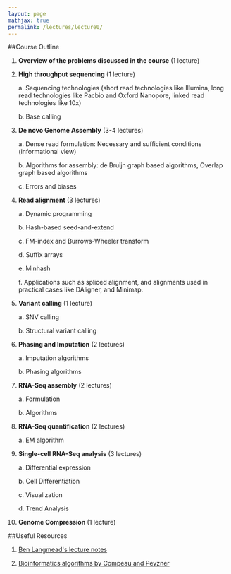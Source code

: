 ```yaml
---
layout: page
mathjax: true
permalink: /lectures/lecture0/
---
```


##Course Outline

1. **Overview of the problems discussed in the course** (1 lecture)

2. **High throughput sequencing** (1 lecture)

	a. Sequencing technologies (short read technologies like Illumina, long read technologies like Pacbio and Oxford Nanopore, linked read technologies like 10x)
	
	b.	Base calling
	
3. **De novo Genome Assembly** (3-4 lectures)

	a. Dense read formulation: Necessary and sufficient conditions (informational view)
	
	b. Algorithms for assembly: de Bruijn graph based algorithms, Overlap graph based algorithms
	
	c. Errors and biases
	
4. **Read alignment** (3 lectures)

	a. Dynamic programming
	
	b. Hash-based seed-and-extend
	
	c. FM-index and Burrows-Wheeler transform
	
	d. Suffix arrays
	
	e. Minhash
	
	f. Applications such as spliced alignment, and alignments used in practical cases like DAligner, and Minimap.

5. **Variant calling**  (1 lecture)

	a. SNV calling
	
	b. Structural variant calling
	
6. **Phasing and Imputation** (2 lectures)

	a. Imputation algorithms
	
	b. Phasing algorithms
	
7. **RNA-Seq assembly** (2 lectures)

	a. Formulation
	
	b. Algorithms
	
8. **RNA-Seq quantification** (2 lectures)
	
	a. EM algorithm
	
9. **Single-cell RNA-Seq analysis** (3 lectures)
	
	a. Differential expression 
	
	b. Cell Differentiation
	
	c. Visualization
	
	d. Trend Analysis

10. **Genome Compression** (1 lecture)

##Useful Resources

1. [Ben Langmead's lecture notes](http://www.langmead-lab.org/teaching-materials/)

2. [Bioinformatics algorithms by Compeau and Pevzner](http://bioinformaticsalgorithms.com/index.htm)
